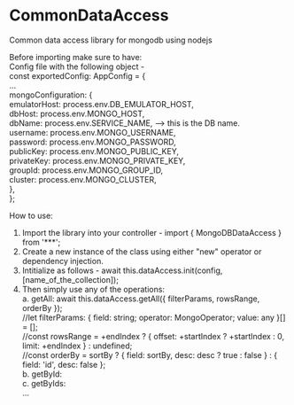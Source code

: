 # CommonDataAccess
Common data access library for mongodb using nodejs  

Before importing make sure to have:  
Config file with the following object -   
  const exportedConfig: AppConfig = {  
  ...  
  mongoConfiguration: {  
    emulatorHost: process.env.DB_EMULATOR_HOST,  
    dbHost: process.env.MONGO_HOST,  
    dbName: process.env.SERVICE_NAME, --> this is the DB name.  
    username: process.env.MONGO_USERNAME,  
    password: process.env.MONGO_PASSWORD,  
    publicKey: process.env.MONGO_PUBLIC_KEY,  
    privateKey: process.env.MONGO_PRIVATE_KEY,  
    groupId: process.env.MONGO_GROUP_ID,  
    cluster: process.env.MONGO_CLUSTER,  
  },  
};  

How to use:  
1) Import the library into your controller - import { MongoDBDataAccess } from '***';  
2) Create a new instance of the class using either "new" operator or dependency injection.  
3) Intitialize as follows - await this.dataAccess.init(config, [name_of_the_collection]);  
4) Then simply use any of the operations:  
  a. getAll: await this.dataAccess.getAll({ filterParams, rowsRange, orderBy });  
                //let filterParams: { field: string; operator: MongoOperator; value: any }[] = [];  
                //const rowsRange = +endIndex ? { offset: +startIndex ? +startIndex : 0, limit: +endIndex } : undefined;  
                //const orderBy = sortBy ? { field: sortBy, desc: desc ? true : false } : { field: 'id', desc: false };  
  b. getById:   
  c. getByIds:   
  ...  
